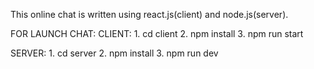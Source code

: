 This online chat is written using react.js(client) and node.js(server).

FOR LAUNCH CHAT:
  CLIENT:
    1. cd client
    2. npm install
    3. npm run start
  
  SERVER:
    1. cd server
    2. npm install
    3. npm run dev
